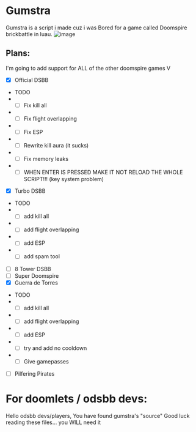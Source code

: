 # Gumstra
Gumstra is a script i made cuz i was Bored for a game called Doomspire brickbattle in luau.
![image](https://github.com/user-attachments/assets/6f79e09d-7fe7-47c1-80c8-a773ce4c63a0)

## Plans:

I'm going to add support for ALL of the other doomspire games V


- [x] Official DSBB
- TODO
- -  [ ] Fix kill all
- -  [ ] Fix flight overlapping
- -  [ ] Fix ESP
- -  [ ] Rewrite kill aura (it sucks)
- -  [ ] Fix memory leaks
- -  [ ] WHEN ENTER IS PRESSED MAKE IT NOT RELOAD THE WHOLE SCRIPT!!! (key system problem)
- [x] Turbo DSBB
-  TODO
- -  [ ] add kill all
- -  [ ] add flight overlapping
- - [ ] add ESP
- - [ ] add spam tool
- [ ] 8 Tower DSBB
- [ ] Super Doomspire
- [x] Guerra de Torres
-  TODO
- -  [ ] add kill all
- -  [ ] add flight overlapping
- -  [ ] add ESP
- -  [ ] try and add no cooldown
- -  [ ] Give gamepasses
- [ ] Pilfering Pirates

# For doomlets / odsbb devs:
  
Hello odsbb devs/players, You have found gumstra's "source" Good luck reading these files... you WILL need it
